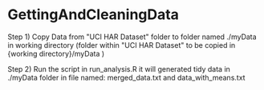 # GettingAndCleaningData

Step 1) Copy Data from "UCI HAR Dataset" folder to folder named ./myData in working directory (folder within "UCI HAR Dataset" to be copied in {working directory}/myData )

Step 2) Run the script in run_analysis.R it will generated tidy data in ./myData folder in file named:  merged_data.txt and data_with_means.txt
